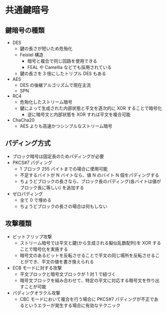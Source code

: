 # 共通鍵暗号

## 鍵暗号の種類

- DES
  - 鍵の長さが短いため危殆化
  - Feistel 構造
    - 暗号と複合で同じ回路を使用できる
    - FEAL や Camellia などでも採用されている
  - 鍵の長さを 3 倍にしたトリプル DES もある
- AES
  - DES の後継アルゴリズムで現在主流
  - SPN
- RC4
  - 危殆化したストリーム暗号
  - 鍵によって生成された内部状態と平文を逐次的に XOR することで暗号化
    - 逆に暗号文と内部状態を XOR すれば平文を複合可能
- ChaCha20
  - AES よりも高速かつシンプルなストリーム暗号

## パディング方式

- ブロック暗号は固定長のためパディングが必要
- PKCS#7 パディング
  - 1 ブロック 255 バイトまでの場合に使用可能
  - 不足するバイトが N バイトなら、値 N のバイト N 個をパディングする
  - ちょうどブロックの長さなら、ブロック長のパディング(各バイトは値がブロック長に等しい) を追加する
- ゼロパディング
  - 全て 0 で埋める
  - ちょうどブロックの長さの場合は何もしない

## 攻撃種類

- ビットフリップ攻撃
  - ストリーム暗号では平文と鍵(から生成される擬似乱数配列)を XOR することで暗号化を実施する
  - 暗号文のあるビットを反転させることで平文の同じ場所を反転させることができ、平文の値を書き換えられる
- ECB モードに対する攻撃
  - 平文ブロックと暗号文ブロックが 1 対 1 で紐づく
  - 暗号文ブロックを組み合わせて、特定の平文に対応する暗号文を作り出すことが可能
- パディングオラクル攻撃
  - CBC モードにおいて複合を行う場合に PKCS#7 パディングが不正であるというエラーが発生する場合に有効なテクニック
